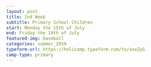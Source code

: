```yaml
---
layout: post
title: 2nd Week
subtitle: Primary School Children
start: Monday the 15th of July
end: Friday the 19th of July
featured-img: baseball
categories: summer_2019
typeform-url: https://holicamp.typeform.com/to/axeZyG
camp-type: primary
---
```

